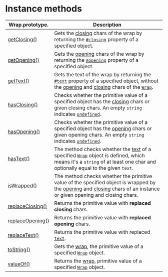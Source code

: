 # Instance methods

| Wrap.prototype.                       | Description                                                                                                                                                                                                                                                                                     |
| ------------------------------------- | ----------------------------------------------------------------------------------------------------------------------------------------------------------------------------------------------------------------------------------------------------------------------------------------------- |
| [getClosing()](getclosing.md)         | Gets the [closing](../../library/basic-concepts.md#closing) chars of the wrap by returning the [`#closing`](../instance-properties.md#closing-closing) property of a specified object.                                                                                                          |
| [getOpening()](getopening.md)         | Gets the [opening](../../library/basic-concepts.md#opening) chars of the wrap by returning the [`#opening`](../instance-properties.md#opening-opening) property of a specified object.                                                                                                          |
| [getText()](gettext.md)               | Gets the text of the wrap by returning the [`#text`](../instance-properties.md#text-text) property of a specified object, without the [opening](../instance-accessors/#wrap.prototype.opening) and [closing](../instance-accessors/#wrap.prototype.closing) chars of the [`Wrap`](../wrap.md).  |
| [hasClosing()](hasclosing.md)         | Checks whether the primitive value of a specified object has the [closing](../instance-accessors/#wrap.prototype.closing) chars or given closing chars. An empty `string` indicates [`undefined`](https://developer.mozilla.org/en-US/docs/Web/JavaScript/Reference/Global\_Objects/undefined). |
| [hasOpening()](hasopening.md)         | Checks whether the primitive value of a specified object has the [opening](../instance-accessors/#wrap.prototype.opening) chars or given opening chars. An empty `string` indicates [`undefined`](https://developer.mozilla.org/en-US/docs/Web/JavaScript/Reference/Global\_Objects/undefined). |
| [hasText()](hastext.md)               | The method checks whether the [text](../instance-accessors/#wrap.prototype.text) of a specified [`Wrap`](../wrap.md) object is defined, which means it's a `string` of at least one char and optionally equal to the given `text`.                                                              |
| [isWrapped()](iswrapped.md)           | The method checks whether the primitive value of the specified object is wrapped by the [opening](../instance-accessors/#wrap.prototype.opening) and [closing](../instance-accessors/#wrap.prototype.closing) chars of an instance or given opening and closing chars.                          |
| [replaceClosing()](replaceclosing.md) | Returns the primitive value with **replaced** **closing** chars.                                                                                                                                                                                                                                |
| [replaceOpening()](replaceopening.md) | Returns the primitive value with **replaced** **opening** chars.                                                                                                                                                                                                                                |
| [replaceText()](replacetext.md)       | Returns the primitive value with replaced [`text`](../instance-accessors/text.md).                                                                                                                                                                                                              |
| [toString()](tostring.md)             | Gets the [wrap](../../library/basic-concepts.md#wrap), the primitive value of a specified [`Wrap`](../wrap.md) object.                                                                                                                                                                          |
| [valueOf()](valueof.md)               | Returns the [wrap](../../library/basic-concepts.md#wrap), primitive value of a specified [`Wrap`](../wrap.md) object.                                                                                                                                                                           |

